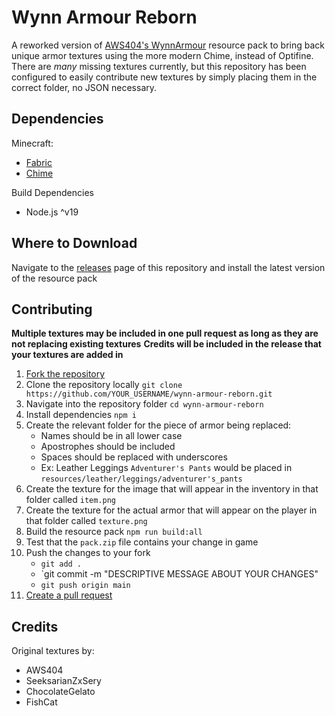 # Wynn Armour Reborn

A reworked version of [AWS404&#39;s WynnArmour](https://github.com/aws404/WynnArmour) resource pack to bring back unique armor textures using the more modern Chime, instead of Optifine. There are *many* missing textures currently, but this repository has been configured to easily contribute new textures by simply placing them in the correct folder, no JSON necessary.

## Dependencies

Minecraft:
* [Fabric](https://fabricmc.net/)
* [Chime](https://www.curseforge.com/minecraft/mc-mods/chime-fabric)

Build Dependencies
* Node.js ^v19

## Where to Download

Navigate to the [releases](https://github.com/SlyCedix/wynn-armour-reborn/releases) page of this repository and install the latest version of the resource pack

## Contributing 

**Multiple textures may be included in one pull request as long as they are not replacing existing textures**
**Credits will be included in the release that your textures are added in**

1. [Fork the repository](https://github.com/SlyCedix/wynn-armour-reborn/fork)
2. Clone the repository locally `git clone https://github.com/YOUR_USERNAME/wynn-armour-reborn.git`
3. Navigate into the repository folder `cd wynn-armour-reborn`
4. Install dependencies `npm i`
5. Create the relevant folder for the piece of armor being replaced:
    * Names should be in all lower case
    * Apostrophes should be included
    * Spaces should be replaced with underscores
    * Ex: Leather Leggings `Adventurer's Pants` would be placed in `resources/leather/leggings/adventurer's_pants`
6. Create the texture for the image that will appear in the inventory in that folder called `item.png`
7. Create the texture for the actual armor that will appear on the player in that folder called `texture.png`
8. Build the resource pack `npm run build:all`
9. Test that the `pack.zip` file contains your change in game
10. Push the changes to your fork
    * `git add .`
    * `git commit -m "DESCRIPTIVE MESSAGE ABOUT YOUR CHANGES"
    * `git push origin main`
11. [Create a pull request](https://github.com/SlyCedix/wynn-armour-reborn/compare)

## Credits

Original textures by:

* AWS404
* SeeksarianZxSery
* ChocolateGelato
* FishCat
